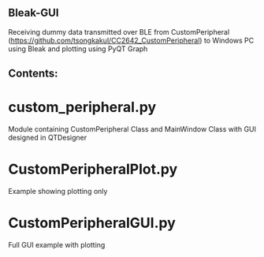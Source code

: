 ## Bleak-GUI
Receiving dummy data transmitted over BLE from CustomPeripheral (https://github.com/tsongkakul/CC2642_CustomPeripheral) to Windows PC using Bleak and plotting using PyQT Graph

## Contents:

# custom_peripheral.py 
Module containing CustomPeripheral Class and MainWindow Class with GUI designed in QTDesigner

# CustomPeripheralPlot.py
Example showing plotting only

# CustomPeripheralGUI.py
Full GUI example with plotting


